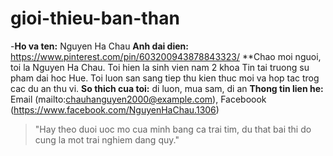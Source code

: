 # gioi-thieu-ban-than
-**Ho va ten:** Nguyen Ha Chau
**Anh dai dien:** https://www.pinterest.com/pin/603200943878843323/
**Chao moi nguoi, toi la Nguyen Ha Chau. Toi hien la sinh vien nam 2 khoa Tin tai truong su pham dai hoc Hue. Toi luon san sang tiep thu kien thuc moi va hop tac trog cac du an thu vi.
**So thich cua toi:** di luon, mua sam, di an
**Thong tin lien he:** Email (mailto:chauhanguyen2000@example.com), Faceboook (https://www.facebook.com/NguyenHaChau.1306)
> "Hay theo duoi uoc mo cua minh bang ca trai tim, du that bai thi do cung la mot trai nghiem dang quy."
